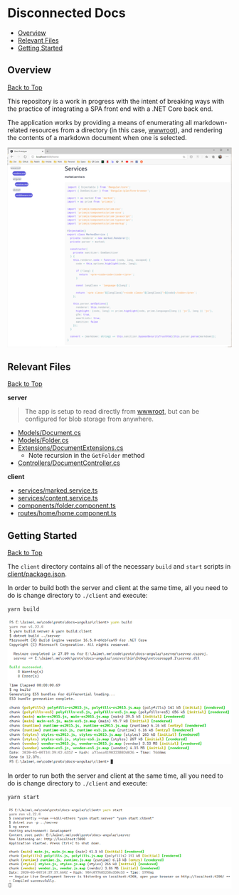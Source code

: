 # Disconnected Docs

* [Overview](#overview)
* [Relevant Files](#relevant-files)
* [Getting Started](#getting-started)

## Overview
[Back to Top](#disconnected-docs)

This repository is a work in progress with the intent of breaking ways with the practice of integrating a SPA front end with a .NET Core back end.

The application works by providing a means of enumerating all markdown-related resources from a directory (in this case, [wwwroot](./server/wwwroot)), and rendering the contents of a markdown document when one is selected.

[![app](./.images/app.png)](./.images/app.png)  

## Relevant Files
[Back to Top](#disconnected-docs)

**server**

> The app is setup to read directly from [wwwroot](./server/wwwroot), but can be configured for blob storage from anywhere.

* [Models/Document.cs](./server/Models/Document.cs)
* [Models/Folder.cs](./server/Models/Folder.cs)
* [Extensions/DocumentExtensions.cs](./server/Extensions/DocumentExtensions.cs)
    * Note recursion in the `GetFolder` method
* [Controllers/DocumentController.cs](./server/Controllers/DocumentController.cs)

**client**

* [services/marked.service.ts](./client/src/app/services/marked.service.ts)
* [services/content.service.ts](./client/src/app/services/content.service.ts)
* [components/folder.component.ts](./client/src/app/components/folder.component.ts)
* [routes/home/home.component.ts](./client/src/app/routes/home/home.component.ts)

## Getting Started
[Back to Top](#disconnected-docs)

The `client` directory contains all of the necessary `build` and `start` scripts in [client/package.json](./client/package.json).

In order to build both the server and client at the same time, all you need to do is change directory to `./client` and execute:

```bash
yarn build
```

[![yarn-build](./.images/yarn-build.png)](./.images/yarn-build.png)

In order to run both the server and client at the same time, all you need to do is change directory to `./client` and execute:

```bash
yarn start
```

[![yarn-start](./.images/yarn-start.png)](./.images/yarn-start.png)